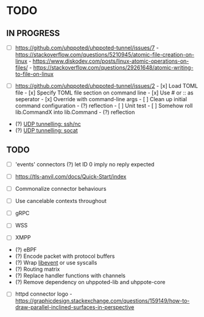 # TODO

## IN PROGRESS

- [ ] https://github.com/uhppoted/uhppoted-tunnel/issues/7
      - https://stackoverflow.com/questions/5210945/atomic-file-creation-on-linux
      - https://www.diskodev.com/posts/linux-atomic-operations-on-files/
      - https://stackoverflow.com/questions/29261648/atomic-writing-to-file-on-linux

- [ ] https://github.com/uhppoted/uhppoted-tunnel/issues/2
      - [x] Load TOML file
      - [x] Specify TOML file section on command line
      - [x] Use # or :: as seperator
      - [x] Override with command-line args
      - [ ] Clean up initial command configuration
            - (?) reflection
            - [ ] Unit test
      - [ ] Somehow roll lib.CommandX into lib.Command
            - (?) reflection
- (?) [UDP tunnelling: ssh/nc](https://superuser.com/questions/53103/udp-traffic-through-ssh-tunnel)
- (?) [UDP tunnelling: socat](http://www.morch.com/2011/07/05/forwarding-snmp-ports-over-ssh-using-socat/)

## TODO

- [ ] 'events' connectors
      (?) let ID 0 imply no reply expected
- [ ] https://tls-anvil.com/docs/Quick-Start/index

- [ ] Commonalize connector behaviours
- [ ] Use cancelable contexts throughout
- [ ] gRPC
- [ ] WSS
- [ ] XMPP

- (?) eBPF
- (?) Encode packet with protocol buffers
- (?) Wrap [libevent](https://libevent.org) or use syscalls
- (?) Routing matrix
- (?) Replace handler functions with channels
- (?) Remove dependency on uhppoted-lib and uhppote-core
- [ ] httpd connector logo
      - https://graphicdesign.stackexchange.com/questions/159149/how-to-draw-parallel-inclined-surfaces-in-perspective

